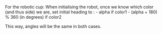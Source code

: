 For the robotic cup:
  When initialising the robot, once we know which color (and thus side) we are,
   set initial heading to :
      - alpha if color1
      - (alpha + 180) % 360 (in degrees) if color2

This way, angles will be the same in both cases.
